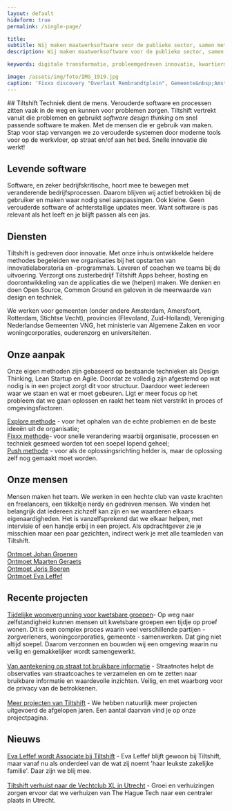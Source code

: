 ```yaml
---
layout: default
hideform: true
permalink: /single-page/

title: 
subtitle: Wij maken maatwerksoftware voor de publieke sector, samen met de mensen die het gaan gebruiken.
description: Wij maken maatwerksoftware voor de publieke sector, samen met de mensen die het gaan gebruiken.

keywords: digitale transformatie, probleemgedreven innovatie, kwartiermaker, human centered design, software design thinking, service design, lean startup, lean ux, agile development, xp, scrum, labs, apps, projecten, advies, consultancy, overheid, overheden, publieke sector, mens centraal, common ground, open source, creative commons, creative thinking, open collaboration, Fixxx, Push

image: /assets/img/foto/IMG_1919.jpg
caption: 'Fixxx discovery "Overlast Rembrandtplein", Gemeente&nbsp;Amsterdam'
---
```

<a name="Wat we doen"/>
## Tiltshift
Techniek dient de mens. Verouderde software en processen zitten vaak in de weg en kunnen voor problemen zorgen. Tiltshift vertrekt vanuit die problemen en gebruikt <i>software design thinking</i> om snel passende software te maken. Met de mensen die er gebruik van maken. Stap voor stap vervangen we zo verouderde systemen door moderne tools voor op de werkvloer, op straat en/of aan het bed. Snelle innovatie die werkt!

## Levende software
Software, en zeker bedrijfskritische, hoort mee te bewegen met veranderende bedrijfsprocessen. Daarom blijven wij actief betrokken bij de gebruiker en maken waar nodig snel aanpassingen. Ook kleine. Geen verouderde software of achterstallige updates meer. Want software is pas relevant als het leeft en je blijft passen als een jas.

## Diensten
Tiltshift is gedreven door innovatie. Met onze inhuis ontwikkelde heldere methodes begeleiden we organisaties bij het opstarten van innovatielaboratoria en -programma’s. Leveren of coachen we teams bij de uitvoering. Verzorgt ons zusterbedrijf Tiltshift Apps beheer, hosting en doorontwikkeling van de applicaties die we (helpen) maken. We denken en doen Open Source, Common Ground en geloven in de meerwaarde van design en techniek. 

We werken voor gemeenten (onder andere Amsterdam, Amersfoort, Rotterdam, Stichtse Vecht), provincies (Flevoland, Zuid-Holland), Vereniging Nederlandse Gemeenten VNG, het ministerie van Algemene Zaken en voor woningcorporaties, ouderenzorg en universiteiten. 

## Onze aanpak
Onze eigen methoden zijn gebaseerd op bestaande technieken als Design Thinking, Lean Startup en Agile. Doordat ze volledig zijn afgestemd op wat nodig is in een project zorgt dit voor structuur. Daardoor weet iedereen waar we staan en wat er moet gebeuren. Ligt er meer focus op het probleem dat we gaan oplossen en raakt het team niet verstrikt in proces of omgevingsfactoren.

[Explore methode](/methodes/explore/) - voor het ophalen van de echte problemen en de beste ideeën uit de organisatie;<br>
[Fixxx methode](/methodes/fixxx/)- voor snelle verandering waarbij organisatie, processen en techniek gesmeed worden tot een soepel lopend geheel;<br>
[Push methode](/methodes/push/) - voor als de oplossingsrichting helder is, maar de oplossing zelf nog gemaakt moet worden.<br>

## Onze mensen
Mensen maken het team. We werken in een hechte club van vaste krachten en freelancers, een tikkeltje nerdy en gedreven mensen. We vinden het belangrijk dat iedereen zichzelf kan zijn en we waarderen elkaars eigenaardigheden. Het is vanzelfsprekend dat we elkaar helpen, met intervisie of een handje erbij in een project. Als opdrachtgever zie je misschien maar een paar gezichten, indirect werk je met alle teamleden van Tiltshift.

[Ontmoet Johan Groenen](/mensen/johan-groenen/)<br>
[Ontmoet Maarten Geraets](/mensen/maarten-geraets/)<br>
[Ontmoet Joris Boeren](/mensen/joris-boeren/)<br>
[Ontmoet Eva Leffef](/mensen/eva-leffef/)<br>
 

## Recente projecten
[Tijdelijke woonvergunning voor kwetsbare groepen](/projecten/woonvergunning-voor-kwetsbare-groepen/)- Op weg naar zelfstandigheid kunnen mensen uit kwetsbare groepen een tijdje op proef wonen. Dit is een complex proces waarin veel verschillende partijen - zorgverleners, woningcorporaties, gemeente - samenwerken. Dat ging niet altijd soepel. Daarom verzonnen en bouwden wij een omgeving waarin nu veilig en gemakkelijker wordt samengewerkt. 
<br><br>
[Van aantekening op straat tot bruikbare informatie](/projecten/ondersteuning-straatcoaches/) - Straatnotes helpt de observaties van straatcoaches te verzamelen en  om te zetten naar bruikbare informatie en waardevolle inzichten. Veilig, en met waarborg voor de privacy van de betrokkenen. 
<br><br>
[Meer projecten van Tiltshift](/pages/projecten/) - We hebben natuurlijk meer projecten uitgevoerd de afgelopen jaren. Een aantal daarvan vind je op onze projectpagina.

## Nieuws
[Eva Leffef wordt Associate bij Tiltshift](https://www.linkedin.com/feed/update/urn:li:activity:6759385123508117504) - Eva Leffef blijft gewoon bij Tiltshift, maar vanaf nu als onderdeel van de wat zij noemt 'haar leukste zakelijke familie'. Daar zijn we blij mee. 
<br><br>
[Tiltshift verhuist naar de Vechtclub XL in Utrecht](https://www.linkedin.com/feed/update/urn:li:activity:6746708254681890816) - Groei en verhuizingen zorgen ervoor dat we verhuizen van The Hague Tech naar een centraler plaats in Utrecht. 
